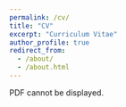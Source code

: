 ```yaml
---
permalink: /cv/
title: "CV"
excerpt: "Curriculum Vitae"
author_profile: true
redirect_from: 
  - /about/
  - /about.html
---
```


<!-- ---
layout: archive
title: "CV"
permalink: /cv/
author_profile: true
redirect_from:
  - /resume
--- -->

<object width="400" height="500" type="application/pdf" data="files/ConardResume.pdf?#zoom=85&scrollbar=0&toolbar=0&navpanes=0">
    <p>PDF cannot be displayed.</p>
</object>
